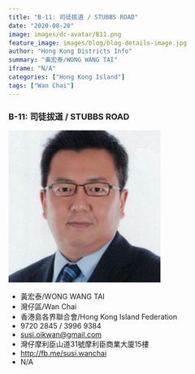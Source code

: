 ```yaml
---
title: "B-11: 司徒拔道 / STUBBS ROAD"
date: "2020-08-20"
image: images/dc-avatar/B11.png
feature_image: images/blog/blog-details-image.jpg
author: "Hong Kong Districts Info"
summary: "黃宏泰/WONG WANG TAI"
iframe: "N/A"
categories: ["Hong Kong Island"]
tags: ["Wan Chai"]
---
```


### B-11: 司徒拔道 / STUBBS ROAD  
![](/images/dc-avatar/B11.png)  

 - 黃宏泰/WONG WANG TAI  
 - 灣仔區/Wan Chai  
 - 香港島各界聯合會/Hong Kong Island Federation  
 - 9720 2845 / 3996 9384  
 - susi.oikwan@gmail.com  
 - 灣仔摩利臣山道31號摩利臣商業大廈15樓  
 - http://fb.me/susi.wanchai  
 - N/A

